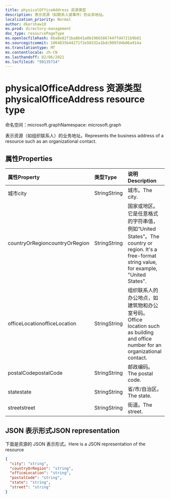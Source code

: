 ```yaml
---
title: physicalOfficeAddress 资源类型
description: 表示资源（如联系人或事件）的业务地址。
localization_priority: Normal
author: dkershaw10
ms.prod: directory-management
doc_type: resourcePageType
ms.openlocfilehash: 6ba8e82f1ba8641a0b1966586744ffd4721b9b81
ms.sourcegitcommit: 1004835b44271f2e50332a1bdc9097d4b06a914a
ms.translationtype: MT
ms.contentlocale: zh-CN
ms.lasthandoff: 02/06/2021
ms.locfileid: "50135714"
---
```

# <a name="physicalofficeaddress-resource-type"></a><span data-ttu-id="e58cc-103">physicalOfficeAddress 资源类型</span><span class="sxs-lookup"><span data-stu-id="e58cc-103">physicalOfficeAddress resource type</span></span>

<span data-ttu-id="e58cc-104">命名空间：microsoft.graph</span><span class="sxs-lookup"><span data-stu-id="e58cc-104">Namespace: microsoft.graph</span></span>

<span data-ttu-id="e58cc-105">表示资源（如组织联系人）的业务地址。</span><span class="sxs-lookup"><span data-stu-id="e58cc-105">Represents the business address of a resource such as an organizational contact.</span></span>

## <a name="properties"></a><span data-ttu-id="e58cc-106">属性</span><span class="sxs-lookup"><span data-stu-id="e58cc-106">Properties</span></span>

| <span data-ttu-id="e58cc-107">属性</span><span class="sxs-lookup"><span data-stu-id="e58cc-107">Property</span></span>     | <span data-ttu-id="e58cc-108">类型</span><span class="sxs-lookup"><span data-stu-id="e58cc-108">Type</span></span>   |<span data-ttu-id="e58cc-109">说明</span><span class="sxs-lookup"><span data-stu-id="e58cc-109">Description</span></span>|
|:---------------|:--------|:----------|
|<span data-ttu-id="e58cc-110">城市</span><span class="sxs-lookup"><span data-stu-id="e58cc-110">city</span></span>|<span data-ttu-id="e58cc-111">String</span><span class="sxs-lookup"><span data-stu-id="e58cc-111">String</span></span>|<span data-ttu-id="e58cc-112">城市。</span><span class="sxs-lookup"><span data-stu-id="e58cc-112">The city.</span></span>|
|<span data-ttu-id="e58cc-113">countryOrRegion</span><span class="sxs-lookup"><span data-stu-id="e58cc-113">countryOrRegion</span></span>|<span data-ttu-id="e58cc-114">String</span><span class="sxs-lookup"><span data-stu-id="e58cc-114">String</span></span>|<span data-ttu-id="e58cc-p101">国家或地区。它是任意格式的字符串值，例如“United States”。</span><span class="sxs-lookup"><span data-stu-id="e58cc-p101">The country or region. It's a free-format string value, for example, "United States".</span></span>|
|<span data-ttu-id="e58cc-117">officeLocation</span><span class="sxs-lookup"><span data-stu-id="e58cc-117">officeLocation</span></span>  | <span data-ttu-id="e58cc-118">String</span><span class="sxs-lookup"><span data-stu-id="e58cc-118">String</span></span> | <span data-ttu-id="e58cc-119">组织联系人的办公地点，如建筑物和办公室号码。</span><span class="sxs-lookup"><span data-stu-id="e58cc-119">Office location such as building and office number for an organizational contact.</span></span>  |
|<span data-ttu-id="e58cc-120">postalCode</span><span class="sxs-lookup"><span data-stu-id="e58cc-120">postalCode</span></span>|<span data-ttu-id="e58cc-121">String</span><span class="sxs-lookup"><span data-stu-id="e58cc-121">String</span></span>|<span data-ttu-id="e58cc-122">邮政编码。</span><span class="sxs-lookup"><span data-stu-id="e58cc-122">The postal code.</span></span>|
|<span data-ttu-id="e58cc-123">state</span><span class="sxs-lookup"><span data-stu-id="e58cc-123">state</span></span>|<span data-ttu-id="e58cc-124">String</span><span class="sxs-lookup"><span data-stu-id="e58cc-124">String</span></span>|<span data-ttu-id="e58cc-125">省/市/自治区。</span><span class="sxs-lookup"><span data-stu-id="e58cc-125">The state.</span></span>|
|<span data-ttu-id="e58cc-126">street</span><span class="sxs-lookup"><span data-stu-id="e58cc-126">street</span></span>|<span data-ttu-id="e58cc-127">String</span><span class="sxs-lookup"><span data-stu-id="e58cc-127">String</span></span>|<span data-ttu-id="e58cc-128">街道。</span><span class="sxs-lookup"><span data-stu-id="e58cc-128">The street.</span></span>|

## <a name="json-representation"></a><span data-ttu-id="e58cc-129">JSON 表示形式</span><span class="sxs-lookup"><span data-stu-id="e58cc-129">JSON representation</span></span>

<span data-ttu-id="e58cc-130">下面是资源的 JSON 表示形式。</span><span class="sxs-lookup"><span data-stu-id="e58cc-130">Here is a JSON representation of the resource</span></span>

<!-- {
  "blockType": "resource",
  "optionalProperties": [

  ],
  "@odata.type": "microsoft.graph.physicalOfficeAddress"
}-->

```json
{
  "city": "string",
  "countryOrRegion": "string",
  "officeLocation": "string",
  "postalCode": "string",
  "state": "string",
  "street": "string"
}

```

<!-- uuid: 8fcb5dbc-d5aa-4681-8e31-b001d5168d79
2015-10-25 14:57:30 UTC -->
<!-- {
  "type": "#page.annotation",
  "description": "physicalOfficeAddress resource",
  "keywords": "",
  "section": "documentation",
  "tocPath": ""
}-->

